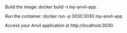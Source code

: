 Build the image:
docker build -t my-anvil-app .

Run the container:
docker run -p 3030:3030 my-anvil-app

Access your Anvil application at http://localhost:3030.
